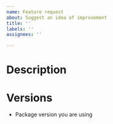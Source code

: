 ```yaml
---
name: Feature request
about: Suggest an idea of improvement
title: ''
labels: ''
assignees: ''

---
```


# Description

# Versions
- Package version you are using
